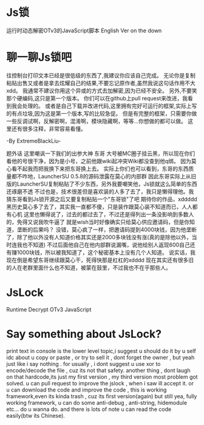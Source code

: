 # Js锁
运行时动态解密OTv3的JavaScript脚本
English Ver on the down
# 聊一聊Js锁吧
往控制台打印文本已经是很低级的东西了,我建议你应该自己完成。
无论你是复制粘贴出售又或者是拿去炫耀自己的结果,不要忘记原作者,虽然我说这句话作用不大xdd。
我通常不建议你用这个异或的方式去加解密,因为已经不安全。
另外,不要笑那个硬编码,这只是第一个版本。
你们可以在github上pull request来改进，我看到我会处理的。
或者是自己下载并改进代码,这里拥有完好可运行的框架,实际上写的有点垃圾,因为这是第一个版本,写的比较急促。
但是有完整的框架，只需要你做一些反调试啊，反解密啊，混淆啊，模块隐藏啊，等等...你想做的都可以做。
这里还有很多注释，非常容易看懂。

-By ExtremeBlackLiu-

题外话
这里嘲讽一下我们的出参大神 东哥
大号被MC圈子挂云黑，所以现在你们看他的号很干净，因为是小号，之前他跟wiki起冲突Wiki都没查到他q绑。
因为莫心看不起我而把我换下来把东哥换上去。
实际上你们也可以看到，东哥的东西质量都不咋地，LauncherSU 0.5.8的源码泄露在莫心的内部群
因此东哥实际上从旧版的LauncherSU复制粘贴了不少东西，另外我要嘲笑他，Js锁就这么简单的东西还琢磨不透
不过也是，技术很差但是喜欢装的人多了去了，我只是懒得理他。我猜东哥看到Js锁开源之后又要复制粘贴一个"东哥锁"了吧
期待你的作品，xddddd
黑历史莫心多了去了，其实我一直都不傻，只是装作跟莫心装不知道而已，人人都有心机
这里也懒得说了，过去的都过去了，不过还是得列出一条没影响到多数人的，免得又说我吹牛逼了
就是wish当时好像确实只给莫心供应邀请码，但是你知道，垄断的后果吗？
没错，莫心疯了一样，把邀请码提到4000块钱，因为他垄断了，除了他以外没有人知道价格其实还是2000多块钱没有涨(真的是除他以外，当时连我也不知道)
不过后面他自己在他内部群说漏嘴，说他给别人返现600自己还有赚1000块钱，所以被我知道了，这个秘密基本上没有几个人知道。
说实话，我现在倒是希望东哥继续跟莫心干，死得快那是杠杠的xdddd
现在其实还有很多旧的人在老群里面什么也不知道，被蒙在鼓里，不过我也不在乎那些人。

# JsLock
Runtime Decrypt OTv3 JavaScript
# Say something about JsLock?
print text in console is the lower level topic,i suggest u should do it by u self
idc about u copy or paste , or try to sell it , dont forget the owner , but yeah just like i say nothing .
for usually , i dont suggest u use xor to encode/decode the file , cuz its not that safety.
another thing , dont laugh on that hardcode,its just my first version , my third version most problem got solved.
u can pull request to improve the jslock , when i saw ill accept it.
or u can download the code and improve the code , this is working framework,even its kinda trash , cuz its first version(again)
but still yea, fully working framework, u can do some anti-debug , anti-string, hidemodule etc... do u wanna do.
and there is lots of note u can read the code easily(btw its Chinese).
